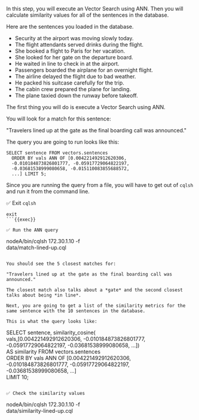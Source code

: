 In this step, you will execute an Vector Search using ANN.
Then you will calculate similarity values for all of the sentences in the database.

Here are the sentences you loaded in the database.

- Security at the airport was moving slowly today.  
- The flight attendants served drinks during the flight.  
- She booked a flight to Paris for her vacation.  
- She looked for her gate on the departure board.  
- He waited in line to check in at the airport.  
- Passengers boarded the airplane for an overnight flight.  
- The airline delayed the flight due to bad weather.  
- He packed his suitcase carefully for the trip.  
- The cabin crew prepared the plane for landing.  
- The plane taxied down the runway before takeoff.  

The first thing you will do is execute a Vector Search using ANN.

You will look for a match for this sentence:  

"Travelers lined up at the gate as the final boarding call was announced."

The query you are going to run looks like this:

```
SELECT sentence FROM vectors.sentences  
  ORDER BY vals ANN OF [0.004221492912620306,  
  -0.010184873826801777, -0.05917729064822197,  
  -0.03681538999080658, -0.015110083855688572,  
  ...] LIMIT 5;

```

Since you are running the query from a file, you will have to get out of `cqlsh` and run it from the command line.

✅ Exit `cqlsh`
```
exit
```{{exec}}

✅ Run the ANN query
```
nodeA/bin/cqlsh 172.30.1.10 -f \
  data/match-lined-up.cql
```{{exec}}

You should see the 5 closest matches for:

"Travelers lined up at the gate as the final boarding call was announced."

The closest match also talks about a *gate* and the second closest talks about being *in line*.

Next, you are going to get a list of the similarity metrics for the same sentence with the 10 sentences in the database.

This is what the query looks like:

```
SELECT 
  sentence, similarity_cosine(  
     vals,[0.004221492912620306, -0.010184873826801777,  
    -0.05917729064822197, -0.03681538999080658, ...])  
  AS similarity FROM vectors.sentences  
  ORDER BY vals ANN OF [0.004221492912620306,  
    -0.010184873826801777, -0.05917729064822197,  
    -0.03681538999080658, ...]  
  LIMIT 10; 
```

✅ Check the similarity values
```
nodeA/bin/cqlsh 172.30.1.10 -f \
  data/similarity-lined-up.cql
```{{exec}}